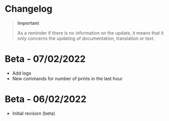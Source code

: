 # Changelog 

>**Important**
>
>As a reminder if there is no information on the update, it means that it only concerns the updating of documentation, translation or text.

# Beta - 07/02/2022
- Add logs
- New commands for number of prints in the last hour

# Beta - 06/02/2022
- Initial revision (beta)
